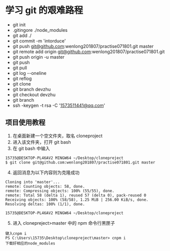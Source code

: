 # 学习 git 的艰难路程

- git init
- .gitingore ./node_modules
- git add ./
- git commit -m 'intorduce'
- git push git@github.com:wenlong201807/practise071801.git master
- git remote add origin git@github.com:wenlong201807/practise071801.git
- git push origin -u master
- git push
- git pull
- git log --oneline
- git reflog
- git clone
- git branch devzhu
- git checkout devzhu
- git branch
- ssh -keygen -t rsa -C '1573511441@qq.com'

## 项目使用教程

1.  在桌面新建一个空文件夹，取名 cloneproject
2.  进入该文件夹，打开 git bash
3.  在 git bash 中输入

```git
15735@DESKTOP-PL46AV2 MINGW64 ~/Desktop/clonepreject
$ git clone git@github.com:wenlong201807/practise071801.git master
```

4.  返回消息为以下内容则为克隆成功

```
Cloning into 'master'...
remote: Counting objects: 58, done.
remote: Compressing objects: 100% (55/55), done.
remote: Total 58 (delta 1), reused 57 (delta 0), pack-reused 0
Receiving objects: 100% (58/58), 1.25 MiB | 256.00 KiB/s, done.
Resolving deltas: 100% (1/1), done.

15735@DESKTOP-PL46AV2 MINGW64 ~/Desktop/clonepreject
```

5.  进入 clonepreject>master 中的 npm 命令行黑匣子

```
键入cnpm i
PS C:\Users\15735\Desktop\clonepreject\master> cnpm i
下载好相应的node_modules
```
